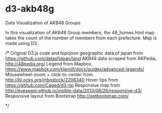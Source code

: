 # d3-akb48g
Data Visualization of AKB48 Groups

In this visualization of AKB48 Group members, the 48_homes.html map takes the count of the number of members from each prefecture.
Map is made using D3.

 /*
 Original D3.js code and topojson geographic data of japan from https://github.com/dataofjapan/land
 AKB48 data scraped from AKPedia, http://48pedia.org/
 Legend from Mapbox, https://www.mapbox.com/tilemill/docs/guides/advanced-legends/
 Mousewheel-zoom + click-to-center from http://bl.ocks.org/mbostock/2206340
 Hover tips from https://github.com/Caged/d3-tip
 Responsive map from http://eyeseast.github.io/visible-data/2013/08/26/responsive-d3/
 Responsive layout from Bootstrap http://getbootstrap.com/

 */
